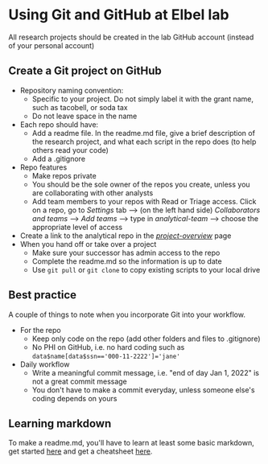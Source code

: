 # Using Git and GitHub at Elbel lab
All research projects should be created in the lab GitHub account (instead of your personal account)

## Create a Git project on GitHub
- Repository naming convention:
   - Specific to your project. Do not simply label it with the grant name, such as tacobell, or soda tax 
   - Do not leave space in the name
- Each repo should have:
  -  Add a readme file. In the readme.md file, give a brief description of the research project, and what each script in the repo does (to help others read your code)
  -  Add a .gitignore
- Repo features
  - Make repos private
  - You should be the sole owner of the repos you create, unless you are collaborating with other analysts
  - Add team members to your repos with Read or Triage access. Click on a repo, go to *Settings* tab --> (on the left hand side) *Collaborators and teams* --> *Add teams* --> type in *analytical-team* --> choose the appropriate level of access
- Create a link to the analytical repo in the [*project-overview*](https://github.com/Brian-Elbel-s-Research-Projects/project-overview) page
- When you hand off or take over a project
   - Make sure your successor has admin access to the repo
   - Complete the readme.md so the information is up to date
   - Use ```git pull``` or ```git clone``` to copy existing scripts to your local drive

## Best practice
A couple of things to note when you incorporate Git into your workflow.
- For the repo
  - Keep only code on the repo (add other folders and files to .gitignore)
  - No PHI on GitHub, i.e. no hard coding such as ```data$name[data$ssn=='000-11-2222']='jane'```
- Daily workflow
  - Write a meaningful commit message, i.e. "end of day Jan 1, 2022" is not a great commit message
  - You don't have to make a commit everyday, unless someone else's coding depends on yours

## Learning markdown
To make a readme.md, you'll have to learn at least some basic markdown, get started [here](https://www.markdownguide.org/getting-started/) and get a cheatsheet [here](https://www.markdownguide.org/cheat-sheet/).
